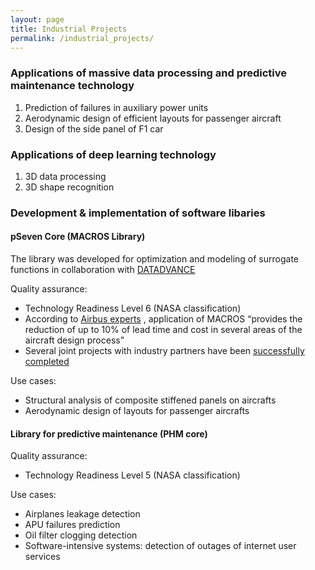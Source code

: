 ```yaml
---
layout: page
title: Industrial Projects
permalink: /industrial_projects/
---
```


### Applications of massive data processing and predictive maintenance technology
1. Prediction of failures in auxiliary power units
2. Aerodynamic design of efficient layouts for passenger aircraft
3. Design of the side panel of F1 car

### Applications of deep learning technology
1. 3D data processing
2. 3D shape recognition

### Development & implementation of software libaries

#### pSeven Core (MACROS Library) 
The library was developed for optimization and modeling of surrogate functions in collaboration with [DATADVANCE](https://www.datadvance.net/ru/) 

Quality assurance:
- Technology Readiness Level 6 (NASA classification)
- According to [Airbus experts](http://www.airbus.com/presscentre/pressreleases/press-release-detail/detail/airbus-to-reduce-lead-times-in-numerical-analysis-activities-for-aircraft-design/) , application of MACROS “provides the reduction of up to 10% of lead time and cost in several areas of the aircraft design process”
- Several joint projects with industry partners have been [successfully completed](http://www.aerospace-technology.com/news/newsairbus-uses-datadvances-macros-software-structural-analysis-a350-xwb-aircraft-4362144)

Use cases:
- Structural analysis of composite stiffened panels on aircrafts
- Aerodynamic design of layouts for passenger aircrafts

#### Library for predictive maintenance (PHM core)

Quality assurance:
- Technology Readiness Level 5 (NASA classification)

Use cases:
- Airplanes leakage detection
- APU failures prediction
- Oil filter clogging detection
- Software-intensive systems: detection of outages of internet user services
